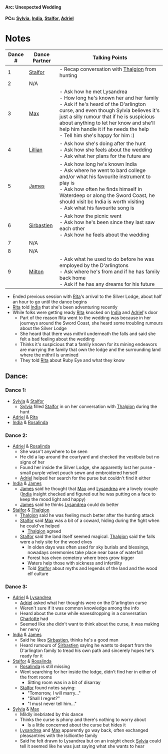 #### Arc: Unexpected Wedding
#### PCs: [Sylvia](PCs/Past/Sylvia.md), [India](PCs/Current/India.md), [Stalfor](PCs/Current/Stalfor.md), [Adriel](PCs/Past/Adriel.md)

# Notes

| Dance # | Dance Partner                     | Talking Points                                                                                                                                                                                                                                                                                                                         |
| ------- | --------------------------------- | -------------------------------------------------------------------------------------------------------------------------------------------------------------------------------------------------------------------------------------------------------------------------------------------------------------------------------------- |
| 1       | [Stalfor](PCs/Current/Stalfor.md) | - Recap conversation with [Thalgion](NPCs/Deceased/Thalgion.md) from hunting                                                                                                                                                                                                                                                           |
| 2       | N/A                               |                                                                                                                                                                                                                                                                                                                                        |
| 3       | [Max](NPCs/Deceased/Max.md)       | - Ask how he met Lysandrea <br> - How long he's known her and her family <br> - Ask if he's heard of the D'arlington curse, and even though Sylvia believes it's just a silly rumour that if he is suspicious about anything to let her know and she'll help him handle it if he needs the help <br> - Tell him she's happy for him :) |
| 4       | [Lillian](NPCs/Living/Lillian.md)                       | - Ask how she's doing after the hunt <br> - Ask how she feels about the wedding <br> - Ask what her plans for the future are                                                                                                                                                                                                           |
| 5       | [James](NPCs/Living/James.md)     | - Ask how long he's known India <br> - Ask where he went to bard college and/or what his favourite instrument to play is <br> - Ask how often he finds himself in Waterdeep or along the Sword Coast, he should visit bc India is worth visiting <br> - Ask what his favourite song is                                                 |
| 6       | [Sirbastien](NPCs/Living/Sirbastien.md)                    | - Ask how the picnic went <br> - Ask how he's been since they last saw each other <br> - Ask how he feels about the wedding                                                                                                                                                                                                            |
| 7       | N/A                               |                                                                                                                                                                                                                                                                                                                                        |
| 8       | N/A                               |                                                                                                                                                                                                                                                                                                                                        |
| 9       | [Milton](NPCs/Living/Milton.md)   | - Ask what he used to do before he was employed by the D'arlingtons <br> - Ask where he's from and if he has family back home <br> - Ask if he has any dreams for his future                                                                                                                                                           |

- Ended previous session with [Rita](NPCs/Living/Rita.md)'s arrival to the Silver Lodge, about half an hour to go until the dance begins
- [Rita](NPCs/Living/Rita.md) told [India](PCs/Current/India.md) that she's been adventuring recently
- While folks were getting ready [Rita](NPCs/Living/Rita.md) knocked on [India](PCs/Current/India.md) and [Adriel](PCs/Past/Adriel.md)'s door
	- Part of the reason Rita went to the wedding was because in her journeys around the Sword Coast, she heard some troubling rumours about the Silver Lodge
	- She heard that there was mithril underneath the falls and said she felt a bad feeling about the wedding
	- Thinks it's suspicious that a family known for its mining endeavors are marrying the family that own the lodge and the surrounding land where the mithril is unmined
	- They told [Rita](NPCs/Living/Rita.md) about Ruby Eye and what they know

## Dance:
### Dance 1:
- [Sylvia](PCs/Past/Sylvia.md) & [Stalfor](PCs/Current/Stalfor.md)
	- [Sylvia](PCs/Past/Sylvia.md) filled [Stalfor](PCs/Current/Stalfor.md) in on her conversation with [Thalgion](NPCs/Deceased/Thalgion.md) during the hunt
- [Adriel](PCs/Past/Adriel.md) & [Rita](NPCs/Living/Rita.md)
- [India](PCs/Current/India.md) & [Rosalinda](NPCs/Living/Rosalinda.md)

### Dance 2:
- [Adriel](PCs/Past/Adriel.md) & [Rosalinda](NPCs/Living/Rosalinda.md)
	- She wasn't anywhere to be seen
	- He did a lap around the courtyard and checked the vestibule but no signs of her
	- Found her inside the Silver Lodge, she apparently lost her purse - small purple velvet pouch sewn and embroidered herself
	- [Adriel](PCs/Past/Adriel.md) helped her search for the purse but couldn't find it either
- [India](PCs/Current/India.md) & [James](NPCs/Living/James.md)
	- [James](NPCs/Living/James.md) said he thought that [Max](NPCs/Deceased/Max.md) and [Lysandrea](NPCs/Living/Lysandrea.md) are a lovely couple ([India](PCs/Current/India.md) insight checked and figured out he was putting on a face to keep the mood light and happy)
	- [James](NPCs/Living/James.md) said he thinks [Lysandrea](NPCs/Living/Lysandrea.md) could do better
- [Stalfor](PCs/Current/Stalfor.md) & [Thalgion](NPCs/Deceased/Thalgion.md)
	- [Thalgion](NPCs/Deceased/Thalgion.md) said he was feeling much better after the hunting attack
	- [Stalfor](PCs/Current/Stalfor.md) said [Max](NPCs/Deceased/Max.md) was a bit of a coward, hiding during the fight when he could've helped 
		- [Thalgion](NPCs/Deceased/Thalgion.md) agreed
	- [Stalfor](PCs/Current/Stalfor.md) said the land itself seemed magical. [Thalgion](NPCs/Deceased/Thalgion.md) said the falls were a holy site for the wood elves
		- In olden days was often used for sky burials and blessings, nowadays ceremonies take place near base of waterfall
		- Forest has elven cemetery where trees grow bigger
		- Waters help those with sickness and infertility
		- Told [Stalfor](PCs/Current/Stalfor.md) about myths and legends of the land and the wood elf culture

### Dance 3:
- [Adriel](PCs/Past/Adriel.md) & [Lysandrea](NPCs/Living/Lysandrea.md)
	- [Adriel](PCs/Past/Adriel.md) asked what her thoughts were on the D'arlington curse
	- Weren't sure if it was common knowledge among the info
	- Heard about the curse while eavesdropping in a conversation [Charlotte](NPCs/Living/Charlotte.md) had
	- Seemed like she didn't want to think about the curse, it was making her nervy
- [India](PCs/Current/India.md) & [James](NPCs/Living/James.md)
	- Said he likes [Sirbastien](NPCs/Living/Sirbastien.md), thinks he's a good man
	- Heard rumours of [Sirbastien](NPCs/Living/Sirbastien.md) saying he wants to depart from the D'arlington family to tread his own path and sincerely hopes he's ready for it
- [Stalfor](PCs/Current/Stalfor.md) & [Rosalinda](NPCs/Living/Rosalinda.md)
	- [Rosalinda](NPCs/Living/Rosalinda.md) is still missing
	- Went searching for her inside the lodge, didn't find her in either of the front rooms
		- Sitting room was in a bit of disarray
	- [Stalfor](PCs/Current/Stalfor.md) found notes saying:
		- "Tomorrow, I will marry..."
		- "Shall I regret?"
		- "I must never tell him..."
- [Sylvia](PCs/Past/Sylvia.md) & [Max](NPCs/Deceased/Max.md)
	- Mildly inebriated by this dance
	- Thinks the curse is phony and there's nothing to worry about
		- Is a little concerned about the curse but hides it
	- [Lysandrea](NPCs/Living/Lysandrea.md) and [Max](NPCs/Deceased/Max.md) apparently go way back, often exchanged pleasantries with the Isillionthe family
	- Said he felt drawn to Lysandrea but on an insight check [Sylvia](PCs/Past/Sylvia.md) could tell it seemed like he was just saying what she wants to hear